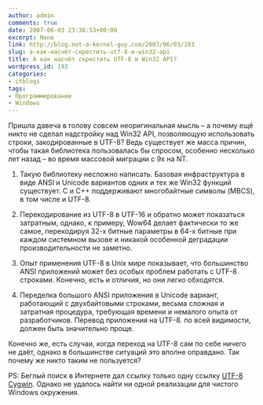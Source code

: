 ```yaml
---
author: admin
comments: true
date: 2007-06-03 23:38:53+00:00
excerpt: None
link: http://blog.not-a-kernel-guy.com/2007/06/03/193
slug: а-как-насчёт-скрестить-utf-8-и-win32-api
title: А как насчёт скрестить UTF-8 и Win32 API?
wordpress_id: 193
categories:
- itblogs
tags:
- Программирование
- Windows
---
```


Пришла давеча в голову совсем неоригинальная мысль – а почему ещё никто не сделал надстройку над Win32 API, позволяющую использовать строки, закодированные в UTF-8? Ведь существует же масса причин, чтобы такая библиотека пользовалась бы спросом, особенно несколько лет назад – во время массовой миграции с 9x на NT. 

  1. Такую библиотеку несложно написать. Базовая инфраструктура в виде ANSI и Unicode вариантов одних и тех же Win32 функций существует. C и C++ поддерживают многобайтные символы (MBCS), в том числе и UTF-8.

  2. Перекодирование из UTF-8 в UTF-16 и обратно может показаться затратным, однако, к примеру, Wow64 делает фактически то же самое, перекодируя 32-х битные параметры в 64-х битные при каждом системном вызове и никакой особенной деградации производительности не заметно.

  3. Опыт применения UTF-8 в Unix мире показывает, что большинство ANSI приложений может без особых проблем работать с UTF-8 строками. Конечно, есть и отличия, но они легко обходятся.

  4. Переделка большого ANSI приложения в Unicode вариант, работающий с двухбайтовыми строками, весьма сложная и затратная процедура, требующая времени и немалого опыта от разработчиков. Перевод приложения на UTF-8. по всей видимости, должен быть значительно проще.

Конечно же, есть случаи, когда переход на UTF-8 сам по себе ничего не даёт, однако в большинстве ситуаций это вполне оправдано. Так почему же никто таким не пользуется?

PS: Беглый поиск в Интернете дал ссылку только одну ссылку [UTF-8 Cygwin](http://www.okisoft.co.jp/esc/utf8-cygwin/). Однако не удалось найти ни одной реализации для чистого Windows окружения. 
